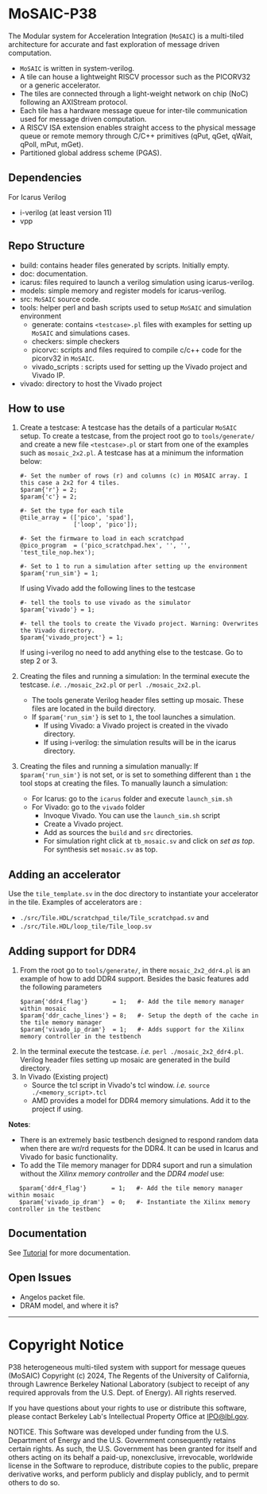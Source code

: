 # MoSAIC-P38
The Modular system for Acceleration Integration (`MoSAIC`) is a multi-tiled architecture for accurate and fast exploration of message driven computation.

- `MoSAIC` is written in system-verilog.
- A tile can house a lightweight RISCV processor such as the PICORV32 or a generic accelerator. 
- The tiles are connected through a light-weight network on chip (NoC) following an AXIStream protocol. 
- Each tile has a hardware message queue for inter-tile communication used for message driven computation. 
- A RISCV ISA extension enables straight access to the physical message queue or remote memory through C/C++ primitives (qPut, qGet, qWait, qPoll, mPut, mGet).
- Partitioned global address scheme (PGAS).

## Dependencies
For Icarus Verilog 
- i-verilog (at least version 11)
- vpp

## Repo Structure

- build: contains header files generated by scripts. Initially empty.
- doc: documentation. 
- icarus: files required to launch a verilog simulation using icarus-verilog.
- models: simple memory and register models for icarus-verilog.
- src: `MoSAIC` source code. 
- tools: helper perl and bash scripts used to setup `MoSAIC` and simulation environment 
  - generate: contains `<testcase>.pl` files with examples for setting up `MoSAIC` and simulations cases. 
  - checkers: simple checkers
  - picorvc: scripts and files required to compile c/c++ code for the picorv32 in `MoSAIC`.
  - vivado_scripts : scripts used for setting up the Vivado project and Vivado IP.
- vivado: directory to host the Vivado project

## How to use

1. Create a testcase:
   A testcase has the details of a particular `MoSAIC` setup. To create a testcase, from the project root go to `tools/generate/` and create a new file `<testcase>.pl` or start from one of the examples such as `mosaic_2x2.pl`. A testcase has at a minimum the information below:
   ```
   #- Set the number of rows (r) and columns (c) in MOSAIC array. I this case a 2x2 for 4 tiles.
   $param{'r'} = 2;
   $param{'c'} = 2;
   
   #- Set the type for each tile
   @tile_array = (['pico', 'spad'],
                  ['loop', 'pico']);
   
   #- Set the firmware to load in each scratchpad
   @pico_program  = ('pico_scratchpad.hex', '', '', 'test_tile_nop.hex');

   #- Set to 1 to run a simulation after setting up the environment
   $param{'run_sim'} = 1;
   ```
   
   If using Vivado add the following lines to the testcase
   
   ```
   #- tell the tools to use vivado as the simulator
   $param{'vivado'} = 1;

   #- tell the tools to create the Vivado project. Warning: Overwrites the Vivado directory.
   $param{'vivado_project'} = 1;
   ```

   If using i-verilog no need to add anything else to the testcase. Go to step 2 or 3.

2. Creating the files and running a simulation:
   In the terminal execute the testcase. *i.e*. `./mosaic_2x2.pl` or `perl ./mosaic_2x2.pl`.
   - The tools generate Verilog header files setting up mosaic. These files are located in the build directory.
   - If `$param{'run_sim'}` is set to `1`, the tool launches a simulation.
     - If using Vivado: a Vivado project is created in the vivado directory.
     - If using i-verilog: the simulation results will be in the icarus directory.

3. Creating the files and running a simulation manually:
   If `$param{'run_sim'}` is not set, or is set to something different than `1` the tool stops at creating the files. To manually launch a simulation:
      - For Icarus: go to the `icarus` folder and execute `launch_sim.sh`
      - For Vivado: go to the `vivado` folder
        - Invoque Vivado. You can use the `launch_sim.sh` script 
        - Create a Vivado project.
        - Add as sources the `build` and `src` directories.
        - For simulation right click at `tb_mosaic.sv` and click on *set as top*. For synthesis set `mosaic.sv` as top.

## Adding an accelerator

Use the `tile_template.sv` in the doc directory to instantiate your accelerator in the tile. Examples of accelerators are : 
- `./src/Tile.HDL/scratchpad_tile/Tile_scratchpad.sv` and 
- `./src/Tile.HDL/loop_tile/Tile_loop.sv`

## Adding support for DDR4

1. From the root go to `tools/generate/`, in there `mosaic_2x2_ddr4.pl` is an example of how to add DDR4 support. Besides the basic features add the following parameters 
      ```
      $param{'ddr4_flag'}       = 1;   #- Add the tile memory manager within mosaic
      $param{'ddr_cache_lines'} = 8;   #- Setup the depth of the cache in the tile memory manager
      $param{'vivado_ip_dram'}  = 1;   #- Adds support for the Xilinx memory controller in the testbench 
      ```
2. In the terminal execute the testcase. *i.e.* `perl ./mosaic_2x2_ddr4.pl`. Verilog header files setting up mosaic are generated in the build directory.
3. In Vivado (Existing project)
    - Source the tcl script in Vivado's tcl window. *i.e.* `source ./<memory_script>.tcl`
    - AMD provides a model for DDR4 memory simulations. Add it to the project if using. 

**Notes**:
- There is an extremely basic testbench designed to respond random data when there are wr/rd requests for the DDR4. It can be used in Icarus and Vivado for basic functionality.  
- To add the Tile memory manager for DDR4 suport and run a simulation without the *Xilinx memory controller* and the *DDR4 model* use:

```
   $param{'ddr4_flag'}       = 1;   #- Add the tile memory manager within mosaic
   $param{'vivado_ip_dram'}  = 0;   #- Instantiate the Xilinx memory controller in the testbenc 
```
## Documentation
See [Tutorial](https://github.com/PatriGonzalez/P38_Mosaic/tree/mosaic_april2023/mosaic_4k/doc) for more documentation.

## Open Issues
- Angelos packet file.
- DRAM model, and where it is?

****************************
# Copyright Notice

P38 heterogeneous multi-tiled system with support for message queues (MoSAIC) Copyright (c) 2024, The Regents of the University of California, 
through Lawrence Berkeley National Laboratory (subject to receipt of
any required approvals from the U.S. Dept. of Energy). All rights reserved.

If you have questions about your rights to use or distribute this software,
please contact Berkeley Lab's Intellectual Property Office at
IPO@lbl.gov.

NOTICE.  This Software was developed under funding from the U.S. Department
of Energy and the U.S. Government consequently retains certain rights.  As
such, the U.S. Government has been granted for itself and others acting on
its behalf a paid-up, nonexclusive, irrevocable, worldwide license in the
Software to reproduce, distribute copies to the public, prepare derivative 
works, and perform publicly and display publicly, and to permit others to do so.


